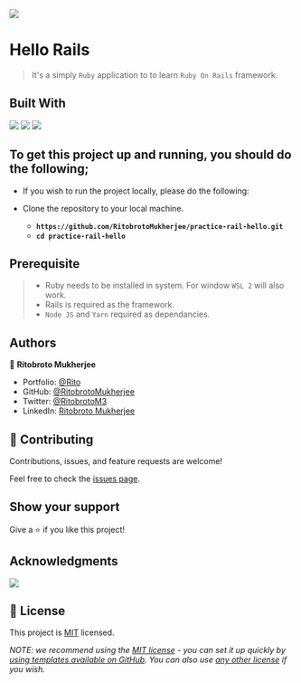 ![](https://img.shields.io/badge/Ritobroto-Mukherjee-yellow?labelColor=blue)

# Hello Rails

> It's a simply `Ruby` application to to learn `Ruby On Rails` framework.

## Built With

![](https://img.shields.io/badge/Ruby-red)&nbsp;![](https://img.shields.io/badge/Github-yellow)&nbsp;![](https://img.shields.io/badge/Rails-red)


## To get this project up and running, you should do the following;
- If you wish to run the project locally, please do the following:

- Clone the repository to your local machine.
    - **`https://github.com/RitobrotoMukherjee/practice-rail-hello.git`**
    - **`cd practice-rail-hello`**

## Prerequisite

> - Ruby needs to be installed in system. For window `WSL 2` will also work.
> - Rails is required as the framework.
> - `Node JS` and `Yarn` required as dependancies.

## Authors

👤 **Ritobroto Mukherjee**

- Portfolio: [@Rito](https://ritobroto-mukherjee.blogspot.com/)
- GitHub: [@RitobrotoMukherjee](https://github.com/RitobrotoMukherjee)
- Twitter: [@RitobrotoM3](https://twitter.com/RitobrotoM3)
- LinkedIn: [Ritobroto Mukherjee](https://www.linkedin.com/in/ritobroto-mukherjee-519148ba/)

## 🤝 Contributing

Contributions, issues, and feature requests are welcome!

Feel free to check the [issues page](../../issues/).

## Show your support

Give a ⭐️ if you like this project!

## Acknowledgments

![](https://img.shields.io/badge/Microverse-blueviolet)

## 📝 License

This project is [MIT](./LICENSE) licensed.

_NOTE: we recommend using the [MIT license](https://choosealicense.com/licenses/mit/) - you can set it up quickly by [using templates available on GitHub](https://docs.github.com/en/communities/setting-up-your-project-for-healthy-contributions/adding-a-license-to-a-repository). You can also use [any other license](https://choosealicense.com/licenses/) if you wish._
